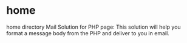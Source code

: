 # home
home directory
Mail Solution for PHP page:
This solution will help you format a message body from the PHP and deliver to you in email.
